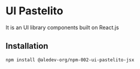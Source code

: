# UI Pastelito

It is an UI library components built on React.js

## Installation

```bash
npm install @aledev-org/npm-002-ui-pastelito-jsx
```